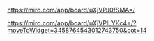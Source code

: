 https://miro.com/app/board/uXjVPJ0fSMA=/

https://miro.com/app/board/uXjVPILYKc4=/?moveToWidget=3458764543012743750&cot=14